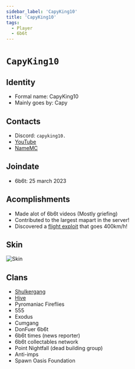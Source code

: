 ```yaml
---
sidebar_label: 'CapyKing10'
title: 'CapyKing10'
tags:
  - Player
  - 6b6t
---
```


# `CapyKing10`

## Identity
* Formal name: CapyKing10
* Mainly goes by: Capy

## Contacts
* Discord: `capyking10.`
* [YouTube](https://www.youtube.com/@CapyKing10_)
* [NameMC](https://namemc.com/profile/CapyKing10.1)

## Joindate
* 6b6t: 25 march 2023

## Acomplishments
* Made alot of 6b6t videos (Mostly griefing)
* Contributed to the largest mapart in the server!
* Discovered a [flight exploit](https://www.youtube.com/watch?v=hGC1wILneAA&t=9s) that goes 400km/h!

## Skin
![Skin](https://s.namemc.com/3d/skin/body.png?id=c1880e115a13cc81&model=classic&theta=30&phi=21&time=90&width=100&height=200)

## Clans
* [Shulkergang](../Groups/shulkergang.md)
* [Hive](../Groups/hive.md)
* Pyromaniac Fireflies
* 555
* Exodus
* Cumgang
* DonFuer 6b6t
* 6b6t times (news reporter)
* 6b6t collectables network
* Point Nightfall (dead building group)
* Anti-imps
* Spawn Oasis Foundation
